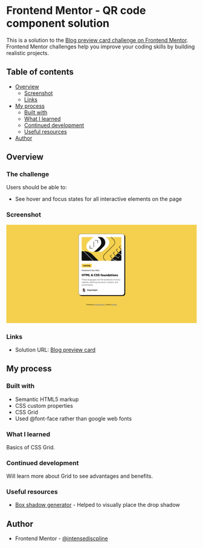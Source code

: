 # Frontend Mentor - QR code component solution

This is a solution to the [Blog preview card challenge on Frontend Mentor](https://www.frontendmentor.io/challenges/blog-preview-card-ckPaj01IcS). Frontend Mentor challenges help you improve your coding skills by building realistic projects.

## Table of contents

- [Overview](#overview)
  - [Screenshot](#screenshot)
  - [Links](#links)
- [My process](#my-process)
  - [Built with](#built-with)
  - [What I learned](#what-i-learned)
  - [Continued development](#continued-development)
  - [Useful resources](#useful-resources)
- [Author](#author)

## Overview

### The challenge

Users should be able to:

- See hover and focus states for all interactive elements on the page

### Screenshot

![Screenhot of final design](./screenshot.png)

### Links

- Solution URL: [Blog preview card](https://intensediscipline.github.io/blog-preview-card)

## My process

### Built with

- Semantic HTML5 markup
- CSS custom properties
- CSS Grid
- Used @font-face rather than google web fonts

### What I learned

Basics of CSS Grid.

### Continued development

Will learn more about Grid to see advantages and benefits.

### Useful resources

- [Box shadow generator](https://html-css-js.com/css/generator/box-shadow/) - Helped to visually place the drop shadow

## Author

- Frontend Mentor - [@intensediscpline](https://www.frontendmentor.io/profile/intensediscipline)
